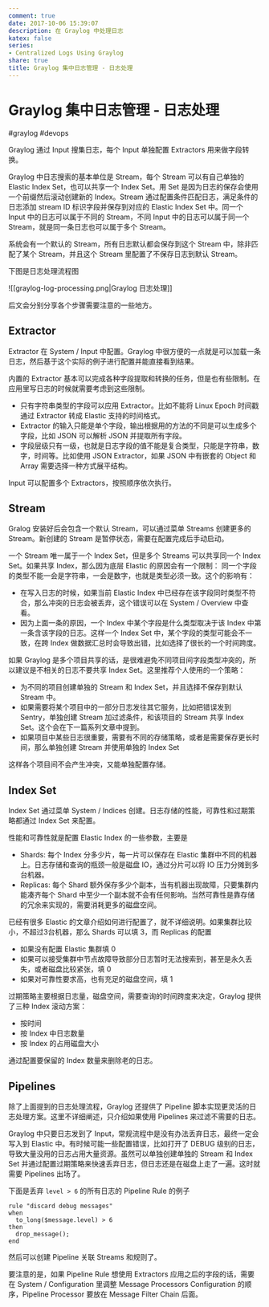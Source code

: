 ```yaml
---
comment: true
date: 2017-10-06 15:39:07
description: 在 Graylog 中处理日志
katex: false
series:
- Centralized Logs Using Graylog
share: true
title: Graylog 集中日志管理 - 日志处理
---
```


# Graylog 集中日志管理 - 日志处理

#graylog #devops

Graylog 通过 Input 搜集日志，每个 Input 单独配置 Extractors 用来做字段转换。

Graylog 中日志搜索的基本单位是 Stream，每个 Stream 可以有自己单独的 Elastic Index Set，也可以共享一个 Index Set。用 Set 是因为日志的保存会使用一个前缀然后滚动创建新的 Index。Stream 通过配置条件匹配日志，满足条件的日志添加 stream ID 标识字段并保存到对应的 Elastic Index Set 中。同一个 Input 中的日志可以属于不同的 Stream，不同 Input 中的日志可以属于同一个 Stream，就是同一条日志也可以属于多个 Stream。

系统会有一个默认的 Stream，所有日志默认都会保存到这个 Stream 中，除非匹配了某个 Stream，并且这个 Stream 里配置了不保存日志到默认 Stream。

下图是日志处理流程图

![[graylog-log-processing.png|Graylog 日志处理]]

后文会分别分享各个步骤需要注意的一些地方。

<!--more-->

## Extractor

Extractor 在 System / Input 中配置。Graylog 中很方便的一点就是可以加载一条日志，然后基于这个实际的例子进行配置并能直接看到结果。

内置的 Extractor 基本可以完成各种字段提取和转换的任务，但是也有些限制。在应用里写日志的时候就需要考虑到这些限制。

- 只有字符串类型的字段可以应用 Extractor。比如不能将 Linux Epoch 时间戳通过 Extractor 转成 Elastic 支持的时间格式。
- Extractor 的输入只能是单个字段，输出根据用的方法的不同是可以生成多个字段，比如 JSON 可以解析 JSON 并提取所有字段。
- 字段层级只有一级，也就是日志字段的值不能是复合类型，只能是字符串，数字，时间等。比如使用 JSON Extractor，如果 JSON 中有嵌套的 Object 和 Array 需要选择一种方式展平结构。

Input 可以配置多个 Extractors，按照顺序依次执行。

## Stream

Gralog 安装好后会包含一个默认 Stream，可以通过菜单 Streams 创建更多的 Stream。新创建的 Stream 是暂停状态，需要在配置完成后手动启动。 

一个 Stream 唯一属于一个 Index Set，但是多个 Streams 可以共享同一个 Index Set。如果共享 Index，那么因为底层 Elastic 的原因会有一个限制： 同一个字段的类型不能一会是字符串，一会是数字，也就是类型必须一致。这个的影响有：

- 在写入日志的时候，如果当前 Elastic Index 中已经存在该字段同时类型不符合，那么冲突的日志会被丢弃，这个错误可以在 System / Overview 中查看。
- 因为上面一条的原因，一个 Index 中某个字段是什么类型取决于该 Index 中第一条含该字段的日志。这样一个 Index Set 中，某个字段的类型可能会不一致，在跨 Index 做数据汇总时会导致出错，比如选择了很长的一个时间跨度。

如果 Graylog 是多个项目共享的话，是很难避免不同项目间字段类型冲突的，所以建议是不相关的日志不要共享 Index Set。这里推荐个人使用的一个策略：

- 为不同的项目创建单独的 Stream 和 Index Set，并且选择不保存到默认 Stream 中。
- 如果需要将某个项目中的一部分日志发往其它服务，比如把错误发到 Sentry，单独创建 Stream 加过滤条件，和该项目的 Stream 共享 Index Set。这个会在下一篇系列文章中提到。
- 如果项目中某些日志很重要，需要有不同的存储策略，或者是需要保存更长时间，那么单独创建 Stream 并使用单独的 Index Set

这样各个项目间不会产生冲突，又能单独配置存储。

## Index Set

Index Set 通过菜单 System / Indices 创建。日志存储的性能，可靠性和过期策略都通过 Index Set 来配置。

性能和可靠性就是配置 Elastic Index 的一些参数，主要是

- Shards: 每个 Index 分多少片，每一片可以保存在 Elastic 集群中不同的机器上。日志存储和查询的瓶颈一般是磁盘 IO，通过分片可以将 IO 压力分摊到多台机器。
- Replicas: 每个 Shard 额外保存多少个副本，当有机器出现故障，只要集群内能凑齐每个 Shard 中至少一个副本就不会有任何影响。当然可靠性是靠存储的冗余来实现的，需要消耗更多的磁盘空间。

已经有很多 Elastic 的文章介绍如何进行配置了，就不详细说明。如果集群比较小，不超过3台机器，那么 Shards 可以填 3，而 Replicas 的配置

- 如果没有配置 Elastic 集群填 0
- 如果可以接受集群中节点故障导致部分日志暂时无法搜索到，甚至是永久丢失，或者磁盘比较紧张，填 0
- 如果对可靠性要求高，也有充足的磁盘空间，填 1

过期策略主要根据日志量，磁盘空间，需要查询的时间跨度来决定，Graylog 提供了三种 Index 滚动方案：

- 按时间
- 按 Index 中日志数量
- 按 Index 的占用磁盘大小

通过配置要保留的 Index 数量来删除老的日志。

## Pipelines

除了上面提到的日志处理流程，Graylog 还提供了 Pipeline 脚本实现更灵活的日志处理方案。这里不详细阐述，只介绍如果使用 Pipelines 来过滤不需要的日志。

Graylog 中只要日志发到了 Input，常规流程中是没有办法丢弃日志，最终一定会写入到 Elastic 中。有时候可能一些配置错误，比如打开了 DEBUG 级别的日志，导致大量没用的日志占用大量资源。虽然可以单独创建单独的 Stream 和 Index Set 并通过配置过期策略来快速丢弃日志，但日志还是在磁盘上走了一遍。这时就需要 Pipelines 出场了。

下面是丢弃 `level > 6` 的所有日志的 Pipeline Rule 的例子

```
rule "discard debug messages"
when
  to_long($message.level) > 6
then
  drop_message();
end
```

然后可以创建 Pipeline 关联 Streams 和规则了。

要注意的是，如果 Pipeline Rule 想使用 Extractors 应用之后的字段的话，需要在 System / Configuration 里调整 Message Processors Configuration 的顺序，Pipeline Processor 要放在 Message Filter Chain 后面。
